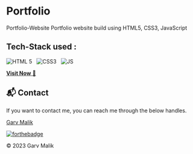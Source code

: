 # Portfolio
Portfolio-Website Portfolio website build using HTML5, CSS3, JavaScript 
## Tech-Stack used :
  ![HTML 5](https://img.shields.io/badge/HTML5-E34F26?style=for-the-badge&logo=html5&logoColor=white)
  &nbsp;
  ![CSS3](https://img.shields.io/badge/CSS3-1572B6?style=for-the-badge&logo=css3&logoColor=white)
  &nbsp;
  ![JS](https://img.shields.io/badge/JavaScript-323330?style=for-the-badge&logo=javascript&logoColor=F7DF1E)

<a href="#" target="_blank">**Visit Now** 🚀</a>

<h2>📬 Contact</h2>
If you want to contact me, you can reach me through the below handles.


<a href=https://www.linkedin.com/in/garv-malik-9a98091bb/>Garv Malik</a>



[![forthebadge](https://forthebadge.com/images/badges/built-with-love.svg)](https://forthebadge.com)


© 2023 Garv Malik
